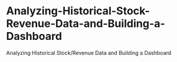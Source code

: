 # Analyzing-Historical-Stock-Revenue-Data-and-Building-a-Dashboard
Analyzing Historical Stock/Revenue Data and Building a Dashboard
